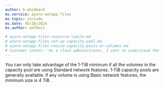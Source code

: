 ```yaml
---
author: b-ahibbard
ms.service: azure-netapp-files
ms.topic: include
ms.date: 05/20/2024
ms.author: anfdocs

# azure-netapp-files-resource-limits.md
# azure-netapp-files-set-up-capacity-pool.md
# azure-netapp-files-resize-capacity-pools-or-volumes.md
# Customer intent: "As a cloud administrator, I want to understand the capacity pool size requirements based on network features, so that I can optimize resource allocation and ensure efficient storage management."
---
```


You can only take advantage of the 1-TiB minimum if all the volumes in the capacity pool are using Standard network features. 1-TiB capacity pools are generally available. If any volume is using Basic network features, the minimum size is 4 TiB.

